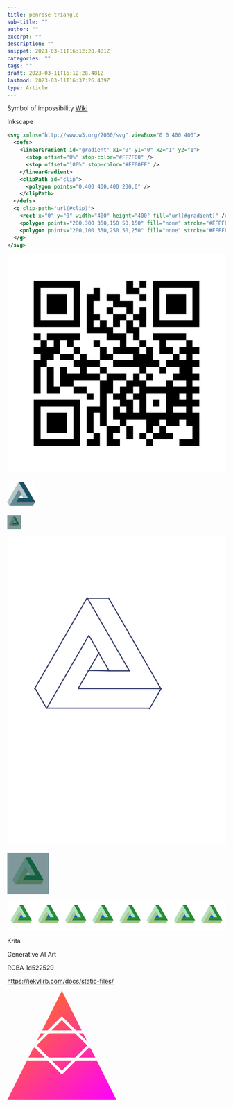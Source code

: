 ```yaml
---
title: penrose triangle
sub-title: ""
author: ""
excerpt: ""
description: ""
snippet: 2023-03-11T16:12:28.481Z
categories: ""
tags: ""
draft: 2023-03-11T16:12:28.481Z
lastmod: 2023-03-11T16:37:26.439Z
type: Article
---
```


Symbol of impossibility [Wiki](https://en.wikipedia.org/wiki/Penrose_triangle)

Inkscape

```xml
<svg xmlns="http://www.w3.org/2000/svg" viewBox="0 0 400 400">
  <defs>
    <linearGradient id="gradient" x1="0" y1="0" x2="1" y2="1">
      <stop offset="0%" stop-color="#FF7F00" />
      <stop offset="100%" stop-color="#FF00FF" />
    </linearGradient>
    <clipPath id="clip">
      <polygon points="0,400 400,400 200,0" />
    </clipPath>
  </defs>
  <g clip-path="url(#clip)">
    <rect x="0" y="0" width="400" height="400" fill="url(#gradient)" />
    <polygon points="200,300 350,150 50,150" fill="none" stroke="#FFFFFF" stroke-width="10" stroke-linejoin="round" />
    <polygon points="200,100 350,250 50,250" fill="none" stroke="#FFFFFF" stroke-width="10" stroke-linejoin="round" />
  </g>
</svg>
```

<!-- ![svg](../../assets/svg/penrose.svg) -->

<!-- ![svg](../../assets/svg/penrose-actual.svg) -->

![svg](../../assets/svg/qrcode-bash-consultants-site.svg)

![svg](../../assets/svg/penrose-amr-42px.svg)

<!-- ![svg](../../assets/svg/penrose-amr-icon-1000.svg) -->

![svg](../../assets/svg/penrose-amr.svg)

![svg](../../assets/svg/penrose-amr-icon-32px.svg)

![svg](../../assets/svg/penrose-amr-icon-48px.svg)

![svg](../../assets/svg/penrose-amr-banner-468x60px.svg)

Krita

Generative AI Art

RGBA 1d522529


https://jekyllrb.com/docs/static-files/




<svg xmlns="http://www.w3.org/2000/svg" viewBox="0 0 800 800">
  <defs>
    <linearGradient id="gradient" x1="0" y1="0" x2="1" y2="1">
      <stop offset="0%" stop-color="#FF7F00" />
      <stop offset="100%" stop-color="#FF00FF" />
    </linearGradient>
    <clipPath id="clip">
      <polygon points="0,400 400,400 200,0" />
    </clipPath>
  </defs>
  <g clip-path="url(#clip)">
    <rect x="0" y="0" width="400" height="400" fill="url(#gradient)" />
    <polygon points="200,300 350,150 50,150" fill="none" stroke="#FFFFFF" stroke-width="10" stroke-linejoin="round" />
    <polygon points="200,100 350,250 50,250" fill="none" stroke="#FFFFFF" stroke-width="10" stroke-linejoin="round" />
  </g>
</svg>

